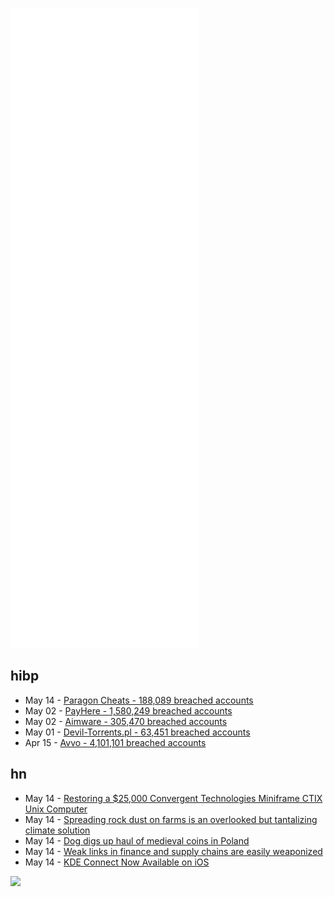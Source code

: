 ![Metrics](https://raw.githubusercontent.com/phixion/phixion/master/metrics.svg)

## hibp

<!--
for https://github.com/phixion/phixion/blob/main/.github/workflows/feeds.yml
-->
<!--START_SECTION:haveibeenpwnd-->
- May 14 - [Paragon Cheats - 188,089 breached accounts](https://haveibeenpwned.com/PwnedWebsites#ParagonCheats)
- May 02 - [PayHere - 1,580,249 breached accounts](https://haveibeenpwned.com/PwnedWebsites#PayHere)
- May 02 - [Aimware - 305,470 breached accounts](https://haveibeenpwned.com/PwnedWebsites#Aimware)
- May 01 - [Devil-Torrents.pl - 63,451 breached accounts](https://haveibeenpwned.com/PwnedWebsites#DevilTorrents)
- Apr 15 - [Avvo - 4,101,101 breached accounts](https://haveibeenpwned.com/PwnedWebsites#Avvo)
<!--END_SECTION:haveibeenpwnd-->

## hn

<!--
for https://github.com/phixion/phixion/blob/main/.github/workflows/feeds.yml
-->
<!--START_SECTION:hn-->
- May 14 - [Restoring a $25,000 Convergent Technologies Miniframe CTIX Unix Computer](https://www.youtube.com/watch?v=Pbpw8VmNnwU)
- May 14 - [Spreading rock dust on farms is an overlooked but tantalizing climate solution](https://www.anthropocenemagazine.org/2022/05/the-simple-act-of-spreading-rock-dust-on-farms-is-an-overlooked-but-tantalizing-climate-solution/)
- May 14 - [Dog digs up haul of medieval coins in Poland](https://notesfrompoland.com/2022/04/20/dog-digs-up-huge-haul-of-medieval-coins-in-poland/)
- May 14 - [Weak links in finance and supply chains are easily weaponized](https://www.nature.com/articles/d41586-022-01254-5)
- May 14 - [KDE Connect Now Available on iOS](https://apps.apple.com/ca/app/kde-connect/id1580245991)
<!--END_SECTION:hn-->

<!--
for https://yhype.me
-->
![](https://hit.yhype.me/github/profile?user_id=13013670)
